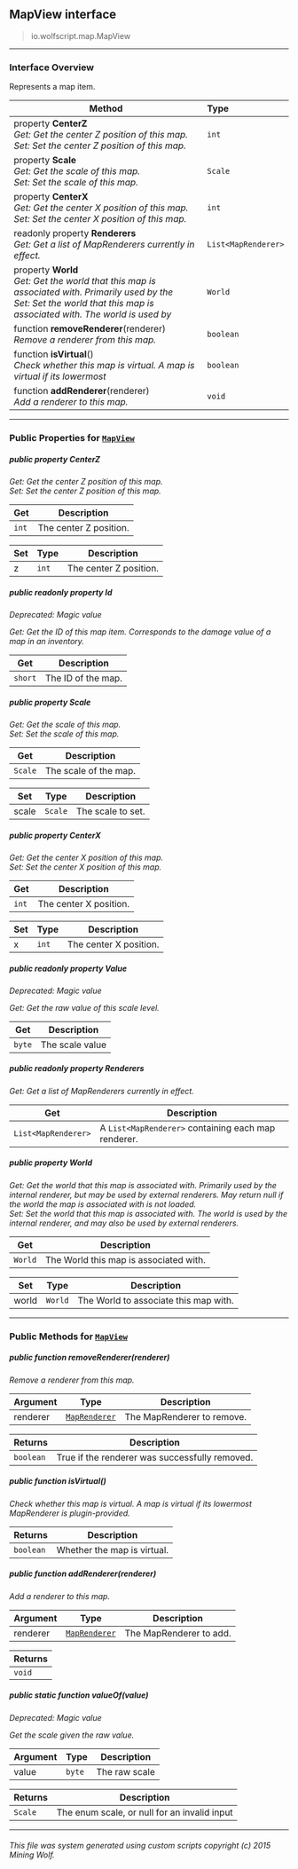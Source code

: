## MapView __interface__

>io.wolfscript.map.MapView

---

### Interface Overview

Represents a map item.

Method | Type   
--- | :--- 
  property __CenterZ__ <br> _Get: Get the center Z position of this map.<br>Set: Set the center Z position of this map._ | `int`
  property __Scale__ <br> _Get: Get the scale of this map.<br>Set: Set the scale of this map._ | `Scale`
  property __CenterX__ <br> _Get: Get the center X position of this map.<br>Set: Set the center X position of this map._ | `int`
 readonly property __Renderers__ <br> _Get: Get a list of MapRenderers currently in effect._ | `List<MapRenderer>`
  property __World__ <br> _Get: Get the world that this map is associated with. Primarily used by the<br>Set: Set the world that this map is associated with. The world is used by_ | `World`
 function __removeRenderer__(renderer) <br> _Remove a renderer from this map._ | `boolean`
 function __isVirtual__() <br> _Check whether this map is virtual. A map is virtual if its lowermost_ | `boolean`
 function __addRenderer__(renderer) <br> _Add a renderer to this map._ | `void`



---


### Public Properties for [`MapView`](MapView.md)

##### <a id='centerz'></a>public   property __CenterZ__

_Get: Get the center Z position of this map.<br>Set: Set the center Z position of this map._

Get | Description
--- | --- 
`int` | The center Z position.

Set | Type | Description  
--- | --- | --- 
z | `int` | The center Z position.


##### <a id='id'></a>public  readonly property __Id__
_Deprecated: Magic value_

_Get: Get the ID of this map item. Corresponds to the damage value of a map in an inventory._

Get | Description
--- | --- 
`short` | The ID of the map.



##### <a id='scale'></a>public   property __Scale__

_Get: Get the scale of this map.<br>Set: Set the scale of this map._

Get | Description
--- | --- 
`Scale` | The scale of the map.

Set | Type | Description  
--- | --- | --- 
scale | `Scale` | The scale to set.


##### <a id='centerx'></a>public   property __CenterX__

_Get: Get the center X position of this map.<br>Set: Set the center X position of this map._

Get | Description
--- | --- 
`int` | The center X position.

Set | Type | Description  
--- | --- | --- 
x | `int` | The center X position.


##### <a id='value'></a>public  readonly property __Value__
_Deprecated: Magic value_

_Get: Get the raw value of this scale level._

Get | Description
--- | --- 
`byte` | The scale value



##### <a id='renderers'></a>public  readonly property __Renderers__

_Get: Get a list of MapRenderers currently in effect._

Get | Description
--- | --- 
`List<MapRenderer>` | A `List<MapRenderer>` containing each map renderer.



##### <a id='world'></a>public   property __World__

_Get: Get the world that this map is associated with. Primarily used by the internal renderer, but may be used by external renderers. May return null if the world the map is associated with is not loaded.<br>Set: Set the world that this map is associated with. The world is used by the internal renderer, and may also be used by external renderers._

Get | Description
--- | --- 
`World` | The World this map is associated with.

Set | Type | Description  
--- | --- | --- 
world | `World` | The World to associate this map with.


---

### Public Methods for [`MapView`](MapView.md)

##### <a id='removerenderer'></a>public  function __removeRenderer__(renderer)

_Remove a renderer from this map._

Argument | Type | Description  
--- | --- | --- 
renderer | [`MapRenderer`](MapRenderer.md) | The MapRenderer to remove.

Returns | Description
--- | --- 
`boolean` | True if the renderer was successfully removed.


##### <a id='isvirtual'></a>public  function __isVirtual__()

_Check whether this map is virtual. A map is virtual if its lowermost MapRenderer is plugin-provided._

Returns | Description
--- | --- 
`boolean` | Whether the map is virtual.


##### <a id='addrenderer'></a>public  function __addRenderer__(renderer)

_Add a renderer to this map._

Argument | Type | Description  
--- | --- | --- 
renderer | [`MapRenderer`](MapRenderer.md) | The MapRenderer to add.

Returns | 
--- | 
`void` |


##### <a id='valueof'></a>public static function __valueOf__(value)
_Deprecated: Magic value_

_Get the scale given the raw value._

Argument | Type | Description  
--- | --- | --- 
value | `byte` | The raw scale

Returns | Description
--- | --- 
`Scale` | The enum scale, or null for an invalid input


---


###### This file was system generated using custom scripts copyright (c) 2015 Mining Wolf.
	

